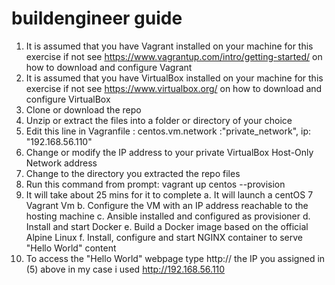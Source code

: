 # buildengineer guide
1. It is assumed that you have Vagrant installed on your machine for this exercise if not see 
   https://www.vagrantup.com/intro/getting-started/ on how to download and configure Vagrant
2. It is assumed that you have VirtualBox installed on your machine for this exercise if not see
   https://www.virtualbox.org/ on how to download and configure VirtualBox 
3. Clone or download the repo
4. Unzip or extract the files into a folder or directory of your choice
5. Edit this line in Vagranfile : centos.vm.network :"private_network", ip: "192.168.56.110"
6. Change or modify the IP address to your private VirtualBox Host-Only Network address
7. Change to the directory you extracted the repo files
8. Run this command from prompt: vagrant up centos --provision
9. It will take about 25 mins for it to complete
	    a. It will launch a centOS 7 Vagrant Vm
	    b. Configure the VM with an IP address reachable to the hosting machine
	    c. Ansible installed and configured as provisioner
	    d. Install and start Docker
	    e. Build a Docker image  based on the official Alpine Linux 
	    f. Install, configure and start NGINX container to serve "Hello World" content
10. To access the "Hello World" webpage type http://<PRIVATE IP> the IP you assigned in (5) above
    in my case i used http://192.168.56.110
